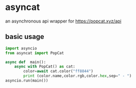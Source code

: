 # asyncat
an asynchronous api wrapper for https://popcat.xyz/api

## basic usage
```python
import asyncio
from asyncat import PopCat

async def  main():
    async with PopCat() as cat:
        color=await cat.color("ff8844")
        print (color.name,color.rgb,color.hex,sep=" - ")
asyncio.run(main())
```
